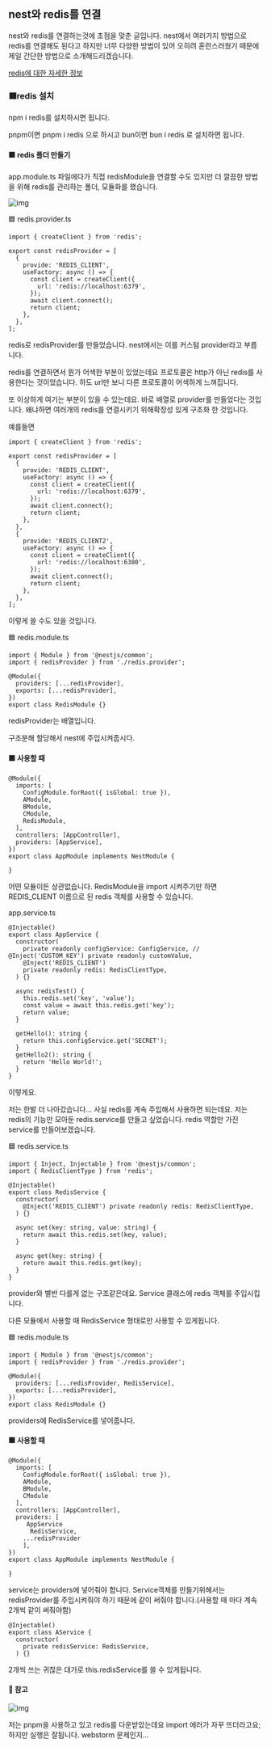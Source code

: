 ## nest와 redis를 연결

nest와 redis를 연결하는것에 초점을 맞춘 글입니다. nest에서 여러가지 방법으로 redis를 연결해도 된다고 하지만 너무 다양한 방법이 있어 오히려 혼란스러웠기 때문에 제일 간단한 방법으로 소개해드리겠습니다.

[redis에 대한 자세한 정보](https://www.zerocho.com/category/NodeJS/post/5a3238b714c5f9001b16c430)

 

 

 

### 🟩redis 설치

npm i redis를 설치하시면 됩니다. 

pnpm이면 pnpm i redis 으로 하시고 bun이면 bun i redis 로 설치하면 됩니다.

 

#### 🟩 redis 폴더 만들기

app.module.ts 파일에다가 직접 redisModule을 연결할 수도 있지만 더 깔끔한 방법을 위해 redis를 관리하는 폴더, 모듈화를 했습니다.



![img](https://blog.kakaocdn.net/dn/I1K9c/btsydpmpSzI/jJRrRFKq631gUQ6p6PYvb0/img.png)



 

🟦 redis.provider.ts

```
import { createClient } from 'redis';

export const redisProvider = [
  {
    provide: 'REDIS_CLIENT',
    useFactory: async () => {
      const client = createClient({
        url: 'redis://localhost:6379',
      });
      await client.connect();
      return client;
    },
  },
];
```

redis로 redisProvider를 만들었습니다. nest에서는 이를 커스텀 provider라고 부릅니다.

redis를 연결하면서 뭔가 어색한 부분이 있었는데요 프로토콜은 http가 아닌 redis를 사용한다는 것이었습니다. 하도 url만 보니 다른 프로토콜이 어색하게 느껴집니다.



또 이상하게 여기는 부분이 있을 수 있는데요. 바로 배열로 provider를 만들었다는 것입니다. 왜냐하면 여러개의 redis를 연결시키기 위해확장성 있게 구조화 한 것입니다.

 

예를들면

```
import { createClient } from 'redis';

export const redisProvider = [
  {
    provide: 'REDIS_CLIENT',
    useFactory: async () => {
      const client = createClient({
        url: 'redis://localhost:6379',
      });
      await client.connect();
      return client;
    },
  },
  {
    provide: 'REDIS_CLIENT2',
    useFactory: async () => {
      const client = createClient({
        url: 'redis://localhost:6380',
      });
      await client.connect();
      return client;
    },
  },
];
```

이렇게 쓸 수도 있을 것입니다.

 

 

 

🟦 redis.module.ts

```
import { Module } from '@nestjs/common';
import { redisProvider } from './redis.provider';

@Module({
  providers: [...redisProvider],
  exports: [...redisProvider],
})
export class RedisModule {}
```

redisProvider는 배열입니다.

구조분해 할당해서 nest에 주입시켜줍시다.

 

 

#### 🟩 사용할 때 

```
@Module({
  imports: [
    ConfigModule.forRoot({ isGlobal: true }),
    AModule,
    BModule,
    CModule,
    RedisModule,
  ],
  controllers: [AppController],
  providers: [AppService],
})
export class AppModule implements NestModule {

}
```

어떤 모듈이든 상관없습니다. RedisModule을 import 시켜주기만 하면 REDIS_CLIENT 이름으로 된 redis 객체를 사용할 수 있습니다.

 

app.service.ts

```
@Injectable()
export class AppService {
  constructor(
    private readonly configService: ConfigService, // @Inject('CUSTOM_KEY') private readonly customValue,
    @Inject('REDIS_CLIENT')
    private readonly redis: RedisClientType,
  ) {}

  async redisTest() {
    this.redis.set('key', 'value');
    const value = await this.redis.get('key');
    return value;
  }

  getHello(): string {
    return this.configService.get('SECRET');
  }
  getHello2(): string {
    return 'Hello World!';
  }
}
```

이렇게요.

 

저는 한발 더 나아갔습니다... 사실 redis를 계속 주입해서 사용하면 되는데요. 저는 redis의 기능만 모아둔 redis.service를 만들고 싶었습니다. redis 역할만 가진 service를 만들어보겠습니다.

 

🟦 redis.service.ts

```
import { Inject, Injectable } from '@nestjs/common';
import { RedisClientType } from 'redis';

@Injectable()
export class RedisService {
  constructor(
    @Inject('REDIS_CLIENT') private readonly redis: RedisClientType,
  ) {}

  async set(key: string, value: string) {
    return await this.redis.set(key, value);
  }

  async get(key: string) {
    return await this.redis.get(key);
  }
}
```

provider와 별반 다를게 없는 구조같은데요. Service 클래스에 redis 객체를 주입시킵니다.

다른 모듈에서 사용할 때 RedisService 형태로만 사용할 수 있게됩니다.

 

 

🟦 redis.module.ts

```
import { Module } from '@nestjs/common';
import { redisProvider } from './redis.provider';

@Module({
  providers: [...redisProvider, RedisService],
  exports: [...redisProvider],
})
export class RedisModule {}
```

providers에 RedisService를 넣어줍니다.

 

 

#### 🟩 사용할 때 

```
@Module({
  imports: [
    ConfigModule.forRoot({ isGlobal: true }),
    AModule,
    BModule,
    CModule
  ],
  controllers: [AppController],
  providers: [
     AppService
      RedisService,
    ...redisProvider
    ],
})
export class AppModule implements NestModule {

}
```

service는 providers에 넣어줘야 합니다. Service객체를 만들기위해서는 redisProvider를 주입시켜줘야 하기 때문에 같이 써줘야 합니다.(사용할 때 마다 계속 2개씩 같이 써줘야함)

 

```
@Injectable()
export class AService {
  constructor(
    private redisService: RedisService,
  ) {}
```

2개씩 쓰는 귀찮은 대가로 this.redisService를 쓸 수 있게됩니다.

 

 

 

#### 🧨 참고



![img](https://blog.kakaocdn.net/dn/bGzT0N/btsynDwScgz/Q2EC3QBZchNmOgmVpUIU8k/img.png)



저는 pnpm을 사용하고 있고 redis를 다운받았는데요 import 에러가 자꾸 뜨더라고요; 하지만 실행은 잘됩니다. webstorm 문제인지...